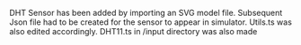 DHT Sensor has been added by importing an SVG model file. Subsequent Json file had to be created for the sensor to appear in simulator. Utils.ts was also edited accordingly. DHT11.ts in /input directory was also made

